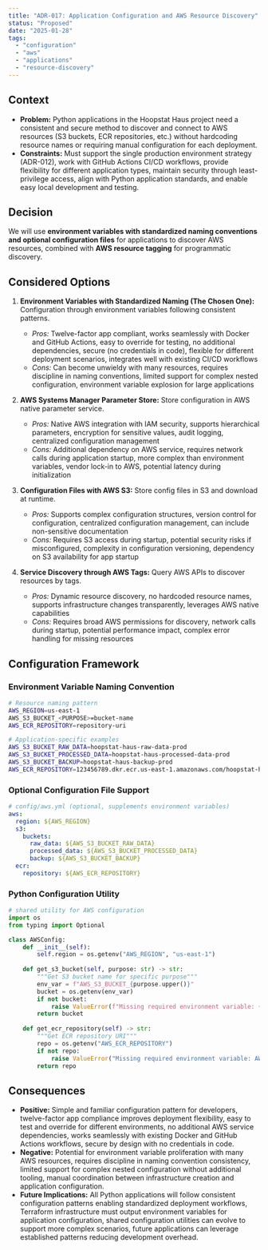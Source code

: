```yaml
---
title: "ADR-017: Application Configuration and AWS Resource Discovery"
status: "Proposed"
date: "2025-01-28"
tags:
  - "configuration"
  - "aws"
  - "applications"
  - "resource-discovery"
---
```


## Context

* **Problem:** Python applications in the Hoopstat Haus project need a consistent and secure method to discover and connect to AWS resources (S3 buckets, ECR repositories, etc.) without hardcoding resource names or requiring manual configuration for each deployment.
* **Constraints:** Must support the single production environment strategy (ADR-012), work with GitHub Actions CI/CD workflows, provide flexibility for different application types, maintain security through least-privilege access, align with Python application standards, and enable easy local development and testing.

## Decision

We will use **environment variables with standardized naming conventions and optional configuration files** for applications to discover AWS resources, combined with **AWS resource tagging** for programmatic discovery.

## Considered Options

1. **Environment Variables with Standardized Naming (The Chosen One):** Configuration through environment variables following consistent patterns.
   * *Pros:* Twelve-factor app compliant, works seamlessly with Docker and GitHub Actions, easy to override for testing, no additional dependencies, secure (no credentials in code), flexible for different deployment scenarios, integrates well with existing CI/CD workflows
   * *Cons:* Can become unwieldy with many resources, requires discipline in naming conventions, limited support for complex nested configuration, environment variable explosion for large applications

2. **AWS Systems Manager Parameter Store:** Store configuration in AWS native parameter service.
   * *Pros:* Native AWS integration with IAM security, supports hierarchical parameters, encryption for sensitive values, audit logging, centralized configuration management
   * *Cons:* Additional dependency on AWS service, requires network calls during application startup, more complex than environment variables, vendor lock-in to AWS, potential latency during initialization

3. **Configuration Files with AWS S3:** Store config files in S3 and download at runtime.
   * *Pros:* Supports complex configuration structures, version control for configuration, centralized configuration management, can include non-sensitive documentation
   * *Cons:* Requires S3 access during startup, potential security risks if misconfigured, complexity in configuration versioning, dependency on S3 availability for app startup

4. **Service Discovery through AWS Tags:** Query AWS APIs to discover resources by tags.
   * *Pros:* Dynamic resource discovery, no hardcoded resource names, supports infrastructure changes transparently, leverages AWS native capabilities
   * *Cons:* Requires broad AWS permissions for discovery, network calls during startup, potential performance impact, complex error handling for missing resources

## Configuration Framework

### Environment Variable Naming Convention
```bash
# Resource naming pattern
AWS_REGION=us-east-1
AWS_S3_BUCKET_<PURPOSE>=bucket-name
AWS_ECR_REPOSITORY=repository-uri

# Application-specific examples
AWS_S3_BUCKET_RAW_DATA=hoopstat-haus-raw-data-prod
AWS_S3_BUCKET_PROCESSED_DATA=hoopstat-haus-processed-data-prod
AWS_S3_BUCKET_BACKUP=hoopstat-haus-backup-prod
AWS_ECR_REPOSITORY=123456789.dkr.ecr.us-east-1.amazonaws.com/hoopstat-haus/data-pipeline
```

### Optional Configuration File Support
```yaml
# config/aws.yml (optional, supplements environment variables)
aws:
  region: ${AWS_REGION}
  s3:
    buckets:
      raw_data: ${AWS_S3_BUCKET_RAW_DATA}
      processed_data: ${AWS_S3_BUCKET_PROCESSED_DATA}
      backup: ${AWS_S3_BUCKET_BACKUP}
  ecr:
    repository: ${AWS_ECR_REPOSITORY}
```

### Python Configuration Utility
```python
# shared utility for AWS configuration
import os
from typing import Optional

class AWSConfig:
    def __init__(self):
        self.region = os.getenv("AWS_REGION", "us-east-1")
        
    def get_s3_bucket(self, purpose: str) -> str:
        """Get S3 bucket name for specific purpose"""
        env_var = f"AWS_S3_BUCKET_{purpose.upper()}"
        bucket = os.getenv(env_var)
        if not bucket:
            raise ValueError(f"Missing required environment variable: {env_var}")
        return bucket
        
    def get_ecr_repository(self) -> str:
        """Get ECR repository URI"""
        repo = os.getenv("AWS_ECR_REPOSITORY")
        if not repo:
            raise ValueError("Missing required environment variable: AWS_ECR_REPOSITORY")
        return repo
```

## Consequences

* **Positive:** Simple and familiar configuration pattern for developers, twelve-factor app compliance improves deployment flexibility, easy to test and override for different environments, no additional AWS service dependencies, works seamlessly with existing Docker and GitHub Actions workflows, secure by design with no credentials in code.
* **Negative:** Potential for environment variable proliferation with many AWS resources, requires discipline in naming convention consistency, limited support for complex nested configuration without additional tooling, manual coordination between infrastructure creation and application configuration.
* **Future Implications:** All Python applications will follow consistent configuration patterns enabling standardized deployment workflows, Terraform infrastructure must output environment variables for application configuration, shared configuration utilities can evolve to support more complex scenarios, future applications can leverage established patterns reducing development overhead.
